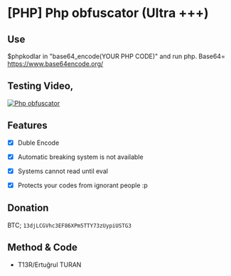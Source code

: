 # [PHP] Php obfuscator (Ultra +++)

<h2>Use</h2>

$phpkodlar in "base64_encode(YOUR PHP CODE)" and run php.
Base64= https://www.base64encode.org/

Testing Video,
---
[![Php obfuscator](https://1.bp.blogspot.com/-f_cC7-zXtPY/XoquA1u0HcI/AAAAAAAABCE/TQZYsYIVIUcvowgsywdhCZuRBxK_ypKjgCK4BGAsYHg/video-media-player-design_114579-839.jpg)](https://youtu.be/OcmQKNmyr-8)

Features
---

- [x] Duble Encode
- [x] Automatic breaking system is not available
- [x] Systems cannot read until eval
- [x] Protects your codes from ignorant people :p


Donation
---
BTC; `13djLCGVhc3EF86XPm5TTY73zUypiUSTG3`

Method & Code
---
* T13R/Ertuğrul TURAN

